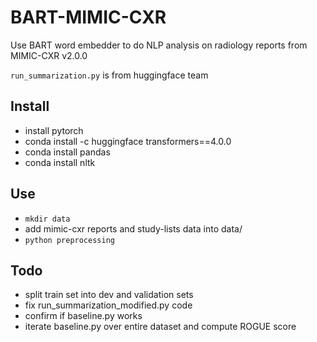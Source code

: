 # BART-MIMIC-CXR

Use BART word embedder to do NLP analysis on radiology reports from MIMIC-CXR v2.0.0

`run_summarization.py` is from huggingface team

## Install
 - install pytorch
 - conda install -c huggingface transformers==4.0.0
 - conda install pandas
 - conda install nltk

## Use
 - `mkdir data`
 - add mimic-cxr reports and study-lists data into data/
 - `python preprocessing`

## Todo
 - split train set into dev and validation sets
 - fix run_summarization_modified.py code
 - confirm if baseline.py works
 - iterate baseline.py over entire dataset and compute ROGUE score

